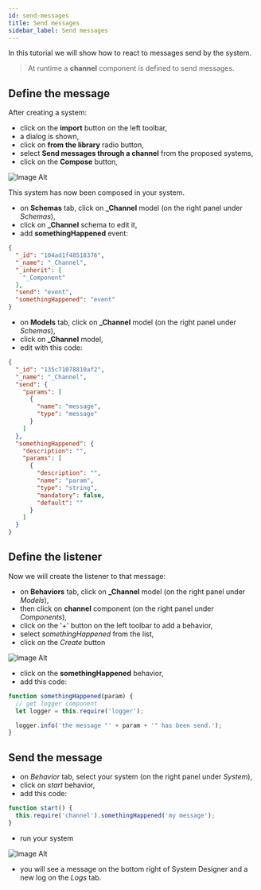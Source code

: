 ```yaml
---
id: send-messages
title: Send messages
sidebar_label: Send messages
---
```


In this tutorial we will show how to react to messages send by the system.

>At runtime a **channel** component is defined to send messages.

## Define the message

After creating a system:
* click on the **import** button on the left toolbar,
* a dialog is shown,
* click on **from the library** radio button,
* select **Send messages through a channel** from the proposed systems,
* click on the **Compose** button,

![Image Alt](../../img/743f357-system-designer-channel-1.png)

This system has now been composed in your system.
* on **Schemas** tab, click on **_Channel** model (on the right panel under *Schemas*),
* click on **_Channel** schema to edit it,
* add **somethingHappened** event:

```json
{
  "_id": "104ad1f48518376",
  "_name": "_Channel",
  "_inherit": [
    "_Component"
  ],
  "send": "event",
  "somethingHappened": "event"
}
```

* on **Models** tab, click on **_Channel** model (on the right panel under *Schemas*),
* click on **_Channel** model,
* edit with this code:

```json
{
  "_id": "135c71078810af2",
  "_name": "_Channel",
  "send": {
    "params": [
      {
        "name": "message",
        "type": "message"
      }
    ]
  },
  "somethingHappened": {
    "description": "",
    "params": [
      {
        "description": "",
        "name": "param",
        "type": "string",
        "mandatory": false,
        "default": ""
      }
    ]
  }
}
```

## Define the listener

Now we will create the listener to that message:
* on **Behaviors** tab, click on **_Channel** model (on the right panel under *Models*),
* then click on **channel** component (on the right panel under *Components*),
* click on the '*+*' button on the left toolbar to add a behavior,
*  select *somethingHappened* from the list,
* click on the *Create* button

![Image Alt](../../img/7091872-system-designer-channel-2.png)

* click on the **somethingHappened** behavior,
* add this code:

```js
function somethingHappened(param) { 
  // get logger component
  let logger = this.require('logger');

  logger.info('the message "' + param + '" has been send.');
}
```

## Send the message

* on *Behavior* tab, select your system  (on the right panel under *System*),
* click on *start* behavior,
* add this code:

```js
function start() { 
  this.require('channel').somethingHappened('my message');  
}
````

* run your system

![Image Alt](../../img/ef64888-system-designer-channel-3.png)

* you will see a message on the bottom right of System Designer and a new log on the *Logs* tab.